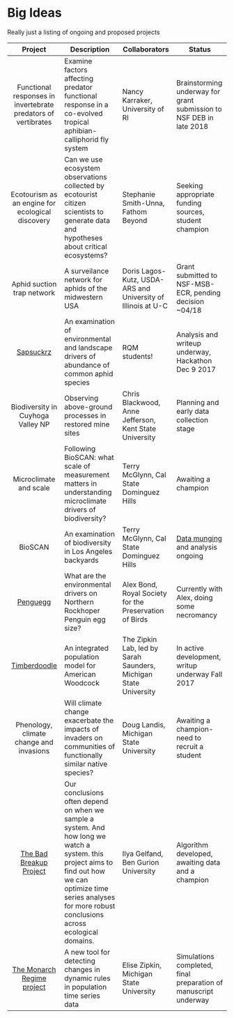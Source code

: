 # Big Ideas
Really just a listing of ongoing and proposed projects

| Project       |Description         | Collaborators | Status|
|:-------------:|-------------| -----| -----|
| Functional responses in invertebrate predators of vertibrates       |Examine factors affecting predator functional response in a co-evolved tropical aphibian-calliphorid fly system      | Nancy Karraker, University of RI| Brainstorming underway for grant submission to NSF DEB in late 2018|
|Ecotourism as an engine for ecological discovery    | Can we use ecosystem observations collected by ecotourist citizen scientists to generate data and hypotheses about critical ecosystems? | Stephanie Smith-Unna, Fathom Beyond |Seeking appropriate funding sources, student champion |
|Aphid suction trap network     | A surveilance network for aphids of the midwestern USA | Doris Lagos-Kutz, USDA-ARS and University of Illinois at U-C | Grant submitted to NSF-MSB-ECR, pending decision ~04/18|
|[Sapsuckrz](https://github.com/ReproducibleQM/sapsuckRz)     | An examination of environmental and landscape drivers of abundance of common aphid species| RQM students! |Analysis and writeup underway, Hackathon Dec 9 2017|
|Biodiversity in Cuyhoga Valley NP     | Observing above-ground processes in restored mine sites| Chris Blackwood, Anne Jefferson, Kent State University | Planning and early data collection stage |
|Microclimate and scale      | Following BioSCAN:  what scale of measurement matters in understanding microclimate drivers of biodiversity? | Terry McGlynn, Cal State Dominguez Hills |Awaiting a champion |
|BioSCAN     | An examination of biodiversity in Los Angeles backyards | Terry McGlynn, Cal State Dominguez Hills | [Data munging](https://github.com/cbahlai/microclimate_data_processing) and analysis ongoing |
|[Penguegg](https://github.com/ReproducibleQM/penguegg)     | What are the environmental drivers on Northern Rockhoper Penguin egg size? | Alex Bond, Royal Society for the Preservation of Birds | Currently with Alex, doing some necromancy|
|[Timberdoodle](https://github.com/zipkinlab/timberdoodle)   | An integrated population model for American Woodcock| The Zipkin Lab, led by Sarah Saunders, Michigan State University |In active development, writup underway Fall 2017|
|Phenology, climate change and invasions     | Will climate change exacerbate the impacts of invaders on communities of functionally similar native species? | Doug Landis, Michigan State University | Awaiting a champion- need to recruit a student |
|[The Bad Breakup Project](https://github.com/cbahlai/bad_breakup)    |Our conclusions often depend on when we sample a system. And how long we watch a system. this project aims to find out how we can optimize time series analyses for more robust conclusions across ecological domains. | Ilya Gelfand, Ben Gurion University | Algorithm developed, awaiting data and a champion|
|[The Monarch Regime project](https://github.com/cbahlai/monarch_regime)      | A new tool for detecting changes in dynamic rules in population time series data | Elise Zipkin, Michigan State University | Simulations completed, final preparation of manuscript underway|
